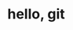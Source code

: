 <!Doc type html>
<html>
<head>
<title>hello anusha</title>
</head>
  <body>
<h1>hello, git</h1>
</body>
</html>
